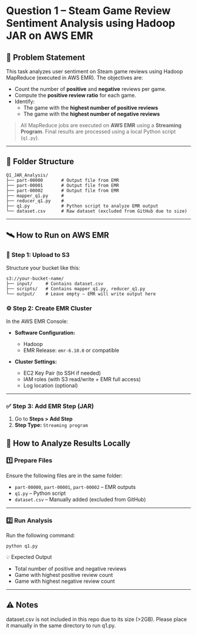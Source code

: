 # Question 1 – Steam Game Review Sentiment Analysis using Hadoop JAR on AWS EMR

## 📌 Problem Statement

This task analyzes user sentiment on Steam game reviews using Hadoop MapReduce (executed in AWS EMR). The objectives are:

- Count the number of **positive** and **negative** reviews per game.
- Compute the **positive review ratio** for each game.
- Identify:
  - The game with the **highest number of positive reviews**
  - The game with the **highest number of negative reviews**

> All MapReduce jobs are executed on **AWS EMR** using a **Streaming Program**. Final results are processed using a local Python script (`q1.py`).

---
## 📁 Folder Structure

```
Q1_JAR_Analysis/
├── part-00000       # Output file from EMR
├── part-00001       # Output file from EMR
├── part-00002       # Output file from EMR
├── mapper_q1.py     # 
├── reducer_q1.py    # 
├── q1.py            # Python script to analyze EMR output
└── dataset.csv      # Raw dataset (excluded from GitHub due to size)
```

---

## 🛰️ How to Run on AWS EMR

### 🧾 Step 1: Upload to S3

Structure your bucket like this:

```
s3://your-bucket-name/
├── input/     # Contains dataset.csv
├── scripts/   # Contains mapper_q1.py, reducer_q1.py
└── output/    # Leave empty – EMR will write output here
```


### ⚙ Step 2: Create EMR Cluster

In the AWS EMR Console:

- **Software Configuration:**
  - Hadoop
  - EMR Release: `emr-6.10.0` or compatible

- **Cluster Settings:**
  - EC2 Key Pair (to SSH if needed)
  - IAM roles (with S3 read/write + EMR full access)
  - Log location (optional)

---

### ✅ Step 3: Add EMR Step (JAR)

1. Go to **Steps > Add Step**
2. **Step Type:** `Streaming program`

## 🧪 How to Analyze Results Locally

### 1️⃣ Prepare Files

Ensure the following files are in the same folder:

- `part-00000`, `part-00001`, `part-00002` – EMR outputs
- `q1.py` – Python script
- `dataset.csv` – Manually added (excluded from GitHub)

---

### 2️⃣ Run Analysis

Run the following command:

```
python q1.py
```

💡 Expected Output
- Total number of positive and negative reviews
- Game with highest positive review count
- Game with highest negative review count

---

## ⚠️ Notes
dataset.csv is not included in this repo due to its size (>2GB). Please place it manually in the same directory to run q1.py.
